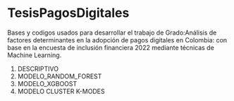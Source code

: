 # TesisPagosDigitales
Bases y codigos usados para desarrollar el trabajo de Grado:Análisis de factores determinantes en la adopción de pagos digitales en Colombia: con base en la encuesta de inclusión financiera 2022 mediante técnicas de Machine Learning.

1. DESCRIPTIVO
2. MODELO_RANDOM_FOREST
3. MODELO_XGBOOST
4. MODELO CLUSTER K-MODES
   
